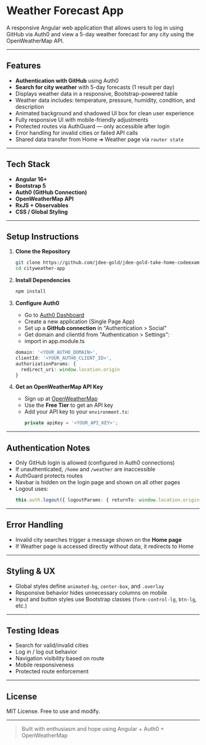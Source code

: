 # Weather Forecast App

A responsive Angular web application that allows users to log in using GitHub via Auth0 and view a 5-day weather forecast for any city using the OpenWeatherMap API.

---

## Features

- **Authentication with GitHub** using Auth0
- **Search for city weather** with 5-day forecasts (1 result per day)
- Displays weather data in a responsive, Bootstrap-powered table
- Weather data includes: temperature, pressure, humidity, condition, and description
- Animated background and shadowed UI box for clean user experience
- Fully responsive UI with mobile-friendly adjustments
- Protected routes via AuthGuard — only accessible after login
- Error handling for invalid cities or failed API calls
- Shared data transfer from Home ➜ Weather page via `router state`

---

## Tech Stack

- **Angular 16+**
- **Bootstrap 5**
- **Auth0 (GitHub Connection)**
- **OpenWeatherMap API**
- **RxJS + Observables**
- **CSS / Global Styling**

---

## Setup Instructions

1. **Clone the Repository**
   ```bash
   git clone https://github.com/jdee-gold/jdee-gold-take-home-codeexam.git 
   cd cityweather-app
   ```

2. **Install Dependencies**
   ```bash
   npm install
   ```

3. **Configure Auth0**
   - Go to [Auth0 Dashboard](https://auth0.com/)
   - Create a new application (Single Page App)
   - Set up a **GitHub connection** in "Authentication > Social"
   - Get domain and clientId from "Authentication > Settings":
    - import in app.module.ts
     ```ts
     domain: '<YOUR_AUTH0_DOMAIN>',
     clientId: '<YOUR_AUTH0_CLIENT_ID>',
     authorizationParams: {
       redirect_uri: window.location.origin
     }
     ```

4. **Get an OpenWeatherMap API Key**
   - Sign up at [OpenWeatherMap](https://openweathermap.org/)
   - Use the **Free Tier** to get an API key
   - Add your API key to your `environment.ts`:
     ```ts
     private apiKey = '<YOUR_API_KEY>';
     ```

---

## Authentication Notes

- Only GitHub login is allowed (configured in Auth0 connections)
- If unauthenticated, `/home` and `/weather` are inaccessible
- AuthGuard protects routes
- Navbar is hidden on the login page and shown on all other pages
- Logout uses:
  ```ts
  this.auth.logout({ logoutParams: { returnTo: window.location.origin } });
  ```

---

## Error Handling

- Invalid city searches trigger a message shown on the **Home page**
- If Weather page is accessed directly without data, it redirects to Home

---

## Styling & UX

- Global styles define `animated-bg`, `center-box`, and `.overlay`
- Responsive behavior hides unnecessary columns on mobile
- Input and button styles use Bootstrap classes (`form-control-lg`, `btn-lg`, etc.)

---

## Testing Ideas

- Search for valid/invalid cities
- Log in / log out behavior
- Navigation visibility based on route
- Mobile responsiveness
- Protected route enforcement

---

## License

MIT License. Free to use and modify.

---

> Built with enthusiasm and hope using Angular + Auth0 + OpenWeatherMap
